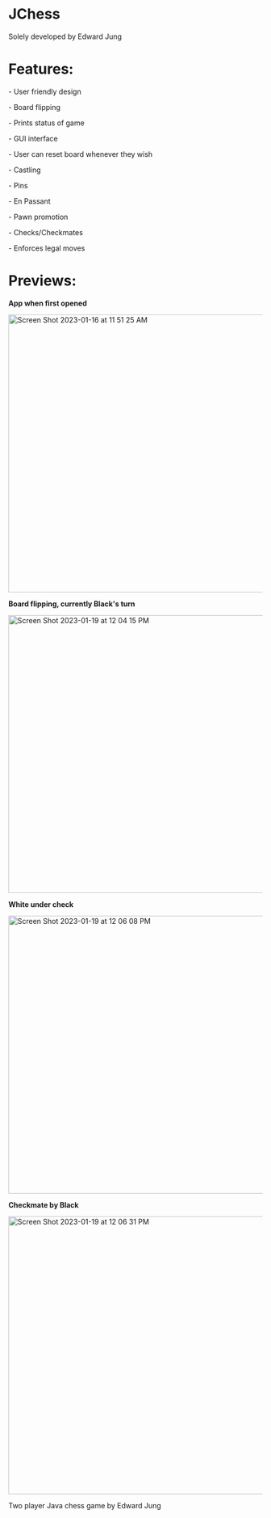 # JChess

Solely developed by Edward Jung

<h1>Features:</h1>
<p>- User friendly design</p>
<p>- Board flipping</p>
<p>- Prints status of game</p>
<p>- GUI interface</p>
<p>- User can reset board whenever they wish</p>
<p>- Castling</p>
<p>- Pins</p>
<p>- En Passant</p>
<p>- Pawn promotion</p>
<p>- Checks/Checkmates</p>
<p>- Enforces legal moves</p>

<h1>Previews:</h1>

<b>App when first opened</b>

<img width="550" alt="Screen Shot 2023-01-16 at 11 51 25 AM" src="https://user-images.githubusercontent.com/109245538/212730216-79e8a27f-b472-4b45-9849-e66c57014764.png">

**Board flipping, currently Black's turn**

<img width="550" alt="Screen Shot 2023-01-19 at 12 04 15 PM" src="https://user-images.githubusercontent.com/109245538/213511697-417d2a45-9de4-4978-a598-611f8a472d94.png">

**White under check**

<img width="550" alt="Screen Shot 2023-01-19 at 12 06 08 PM" src="https://user-images.githubusercontent.com/109245538/213512135-32fb5d8e-8407-46b9-a442-678cd2500d28.png">

**Checkmate by Black**

<img width="550" alt="Screen Shot 2023-01-19 at 12 06 31 PM" src="https://user-images.githubusercontent.com/109245538/213512223-e39c9f97-39d9-4c51-a89c-f7e6958dd3e9.png">

Two player Java chess game by Edward Jung
